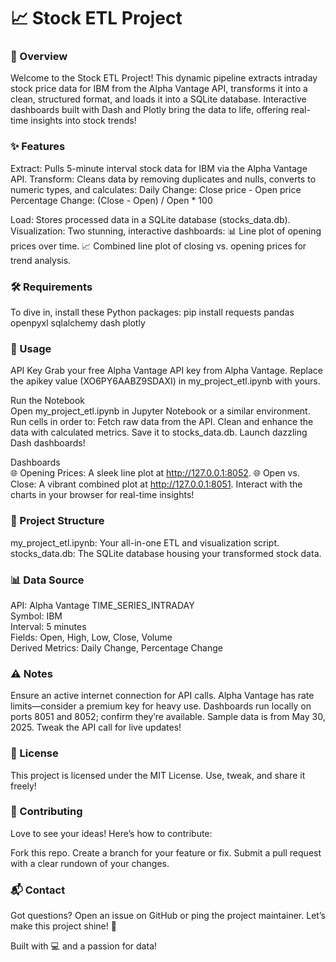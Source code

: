 # 📈 Stock ETL Project
### 🌟 Overview
Welcome to the Stock ETL Project! This dynamic pipeline extracts intraday stock price data for IBM from the Alpha Vantage API, transforms it into a clean, structured format, and loads it into a SQLite database. Interactive dashboards built with Dash and Plotly bring the data to life, offering real-time insights into stock trends!
### ✨ Features

Extract: Pulls 5-minute interval stock data for IBM via the Alpha Vantage API.
Transform: Cleans data by removing duplicates and nulls, converts to numeric types, and calculates:
Daily Change: Close price - Open price
Percentage Change: (Close - Open) / Open * 100


Load: Stores processed data in a SQLite database (stocks_data.db).
Visualization: Two stunning, interactive dashboards:
📊 Line plot of opening prices over time.
📈 Combined line plot of closing vs. opening prices for trend analysis.



### 🛠️ Requirements
To dive in, install these Python packages:
pip install requests pandas openpyxl sqlalchemy dash plotly

### 🚀 Usage

API Key
Grab your free Alpha Vantage API key from Alpha Vantage. Replace the apikey value (XO6PY6AABZ9SDAXI) in my_project_etl.ipynb with yours.

Run the Notebook  
Open my_project_etl.ipynb in Jupyter Notebook or a similar environment.
Run cells in order to:
Fetch raw data from the API.
Clean and enhance the data with calculated metrics.
Save it to stocks_data.db.
Launch dazzling Dash dashboards!




Dashboards  
🌐 Opening Prices: A sleek line plot at http://127.0.0.1:8052.
🌐 Open vs. Close: A vibrant combined plot at http://127.0.0.1:8051.
Interact with the charts in your browser for real-time insights!



### 📂 Project Structure

my_project_etl.ipynb: Your all-in-one ETL and visualization script.
stocks_data.db: The SQLite database housing your transformed stock data.

### 📊 Data Source

API: Alpha Vantage TIME_SERIES_INTRADAY  
Symbol: IBM  
Interval: 5 minutes  
Fields: Open, High, Low, Close, Volume  
Derived Metrics: Daily Change, Percentage Change

### ⚠️ Notes

Ensure an active internet connection for API calls.
Alpha Vantage has rate limits—consider a premium key for heavy use.
Dashboards run locally on ports 8051 and 8052; confirm they’re available.
Sample data is from May 30, 2025. Tweak the API call for live updates!

### 📜 License
This project is licensed under the MIT License. Use, tweak, and share it freely!
### 🤝 Contributing
Love to see your ideas! Here’s how to contribute:

Fork this repo.
Create a branch for your feature or fix.
Submit a pull request with a clear rundown of your changes.

### 📬 Contact
Got questions? Open an issue on GitHub or ping the project maintainer. Let’s make this project shine! 🌟

Built with 💻 and a passion for data!
